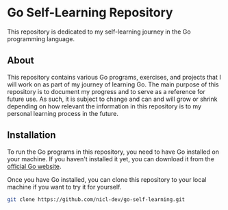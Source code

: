 # Go Self-Learning Repository

This repository is dedicated to my self-learning journey in the Go programming language.

## About

This repository contains various Go programs, exercises, and projects that I will work on as part of my journey of learning Go. The main purpose of this repository is to document my progress and to serve as a reference for future use. As such, it is subject to change and can
and will grow or shrink depending on how relevant the information in this repository is to my
personal learning process in the future.

## Installation

To run the Go programs in this repository, you need to have Go installed on your machine. If you haven't installed it yet, you can download it from the [official Go website](https://golang.org/dl/).

Once you have Go installed, you can clone this repository to your local machine if you want to try it for yourself.

```bash
git clone https://github.com/nicl-dev/go-self-learning.git
```